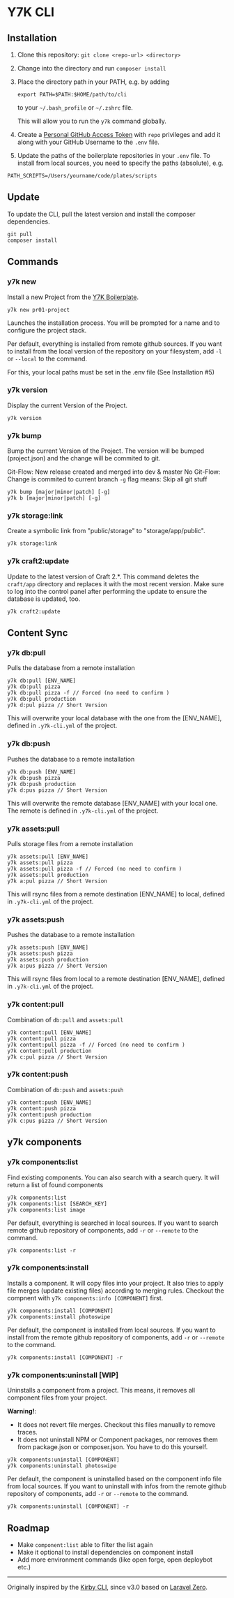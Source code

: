 # Y7K CLI

## Installation

1. Clone this repository: `git clone <repo-url> <directory>`

2. Change into the  directory and run `composer install`

3. Place the directory path in your PATH, e.g. by adding
    ```
    export PATH=$PATH:$HOME/path/to/cli
    ```
    to your `~/.bash_profile` or `~/.zshrc` file.
    
    This will allow you to run the `y7k` command globally.

4. Create a [Personal GitHub Access Token](https://github.com/settings/tokens) with `repo` privileges and add it along with your GitHub Username to the `.env` file.

5. Update the paths of the boilerplate repositories in your `.env` file. To install from local sources, you need to specify the paths (absolute), e.g.

`PATH_SCRIPTS=/Users/yourname/code/plates/scripts`


## Update

To update the CLI, pull the latest version and install the composer dependencies.
```
git pull
composer install
```

## Commands

### y7k new

Install a new Project from the [Y7K Boilerplate](https://github.com/Y7K/plate).

```
y7k new pr01-project
```

Launches the installation process. You will be prompted for a name and to configure the project stack.

Per default, everything is installed from remote github sources. If you want to install from the local version of the repository on your filesystem, add `-l` or `--local` to the command.

For this, your local paths must be set in the .env file (See Installation #5)

### y7k version 

Display the current Version of the Project.

```
y7k version
```

### y7k bump 

Bump the current Version of the Project. The version will be bumped (project.json) and the change will be commited to git.

Git-Flow: New release created and merged into dev & master
No Git-Flow: Change is commited to current branch
`-g` flag means: Skip all git stuff

```
y7k bump [major|minor|patch] [-g]
y7k b [major|minor|patch] [-g]
```


### y7k storage:link 

Create a symbolic link from "public/storage" to "storage/app/public".

```
y7k storage:link 
```

### y7k craft2:update 

Update to the latest version of Craft 2.*.
This command deletes the `craft/app` directory and replaces it with the most recent version. Make sure to log into the control panel after performing the update to ensure the database is updated, too.

```
y7k craft2:update
```


## Content Sync

### y7k db:pull
Pulls the database from a remote installation

```
y7k db:pull [ENV_NAME]
y7k db:pull pizza
y7k db:pull pizza -f // Forced (no need to confirm )
y7k db:pull production
y7k d:pul pizza // Short Version
```

This will overwrite your local database with the one from the [ENV_NAME], defined in `.y7k-cli.yml` of the project.

### y7k db:push
Pushes the database to a remote installation

```
y7k db:push [ENV_NAME]
y7k db:push pizza
y7k db:push production
y7k d:pus pizza // Short Version
```

This will overwrite the remote database [ENV_NAME] with your local one. The remote is defined in `.y7k-cli.yml` of the project.

### y7k assets:pull
Pulls storage files from a remote installation

```
y7k assets:pull [ENV_NAME]
y7k assets:pull pizza
y7k assets:pull pizza -f // Forced (no need to confirm )
y7k assets:pull production
y7k a:pul pizza // Short Version
```

This will rsync files from a remote destination [ENV_NAME] to local, defined in `.y7k-cli.yml` of the project.


### y7k assets:push
Pushes the database to a remote installation

```
y7k assets:push [ENV_NAME]
y7k assets:push pizza
y7k assets:push production
y7k a:pus pizza // Short Version
```

This will rsync files from local to a remote destination [ENV_NAME], defined in `.y7k-cli.yml` of the project.


### y7k content:pull
Combination of `db:pull` and `assets:pull`

```
y7k content:pull [ENV_NAME]
y7k content:pull pizza
y7k content:pull pizza -f // Forced (no need to confirm )
y7k content:pull production
y7k c:pul pizza // Short Version
```



### y7k content:push
Combination of `db:push` and `assets:push`

```
y7k content:push [ENV_NAME]
y7k content:push pizza
y7k content:push production
y7k c:pus pizza // Short Version
```


## y7k components

### y7k components:list

Find existing components. You can also search with a search query. It will return a list of found components


```
y7k components:list
y7k components:list [SEARCH_KEY]
y7k components:list image
```

Per default, everything is searched in local sources. If you want to search remote github repository of components, add `-r` or `--remote` to the command.

```
y7k components:list -r
```

### y7k components:install
Installs a component. It will copy files into your project. It also tries to apply file merges (update existing files) according to merging rules. Checkout the compnent with `y7k components:info [COMPONENT]` first.


```
y7k components:install [COMPONENT]
y7k components:install photoswipe
```

Per default, the component is installed from local sources. If you want to install from the remote github repository of components, add `-r` or `--remote` to the command.

```
y7k components:install [COMPONENT] -r
```


### y7k components:uninstall \[WIP\]
Uninstalls a component from a project. This means, it removes all component files from your project.

**Warning!**:

- It does not revert file merges. Checkout this files manually to remove traces.
- It does not uninstall NPM or Component packages, nor removes them from package.json or composer.json. You have to do this yourself.


```
y7k components:uninstall [COMPONENT]
y7k components:uninstall photoswipe
```

Per default, the component is uninstalled based on the component info file from local sources. If you want to uninstall with infos from the remote github repository of components, add `-r` or `--remote` to the command.

```
y7k components:uninstall [COMPONENT] -r
```


## Roadmap

* Make `component:list` able to filter the list again
* Make it optional to install dependencies on component install
* Add more environment commands (like open forge, open deploybot etc.)

-----

Originally inspired by the [Kirby CLI](https://github.com/getkirby/cli), since v3.0 based on [Laravel Zero](http://laravel-zero.com/). 
